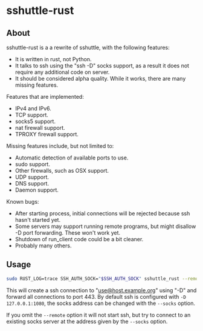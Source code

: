 # sshuttle-rust

## About

sshuttle-rust is a a rewrite of sshuttle, with the following features:

* It is written in rust, not Python.
* It talks to ssh using the "ssh -D" socks support, as a result it does not require any additional code on server.
* It should be considered alpha quality. While it works, there are many missing features.

Features that are implemented:

* IPv4 and IPv6.
* TCP support.
* socks5 support.
* nat firewall support.
* TPROXY firewall support.

Missing features include, but not limited to:

* Automatic detection of available ports to use.
* sudo support.
* Other firewalls, such as OSX support.
* UDP support.
* DNS support.
* Daemon support.

Known bugs:

* After starting process, initial connections will be rejected because ssh hasn't started yet.
* Some servers may support running remote programs, but might disallow -D port forwarding. These won't work yet.
* Shutdown of run_client code could be a bit cleaner.
* Probably many others.

## Usage

```sh
sudo RUST_LOG=trace SSH_AUTH_SOCK="$SSH_AUTH_SOCK" sshuttle_rust --remote user@host.example.org --listen 127.0.0.1:1021  --listen '[::1]:1022' 0.0.0.0/0:443 '[::/0]:443'
```

This will create a ssh connection to "use@host.example.org" using "-D" and forward all connections to port 443. By default ssh is configured with `-D 127.0.0.1:1080`, the socks address can be changed with the `--socks` option.

If you omit the `--remote` option it will not start ssh, but try to connect to an existing socks server at the address given by the `--socks` option.
